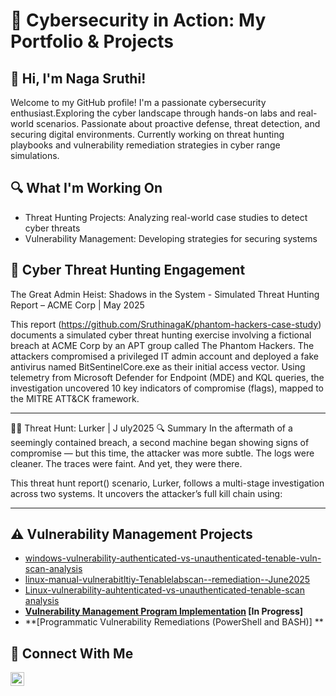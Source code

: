 # 🚀 Cybersecurity in Action: My Portfolio & Projects

## 👋 Hi, I'm Naga Sruthi! 
   
Welcome to my GitHub profile! I'm a passionate cybersecurity enthusiast.Exploring the cyber landscape through hands-on labs and real-world scenarios. Passionate about proactive defense, threat detection, and securing digital environments. Currently working on threat hunting playbooks and vulnerability remediation strategies in cyber range simulations. 

## 🔍 What I'm Working On
- Threat Hunting Projects: Analyzing real-world case studies to detect cyber threats
- Vulnerability Management: Developing strategies for securing systems
## 🎯 Cyber Threat Hunting Engagement 

The Great Admin Heist: Shadows in the System - Simulated Threat Hunting Report – ACME Corp | May 2025

This report (https://github.com/SruthinagaK/phantom-hackers-case-study) documents a simulated cyber threat hunting exercise involving a fictional breach at ACME Corp by an APT group called The Phantom Hackers. The attackers compromised a privileged IT admin account and deployed a fake antivirus named BitSentinelCore.exe as their initial access vector. Using telemetry from Microsoft Defender for Endpoint (MDE) and KQL queries, the investigation uncovered 10 key indicators of compromise (flags), mapped to the MITRE ATT&CK framework.
<hr/>

🕵️‍♂️ Threat Hunt: Lurker |  J uly2025
🔍 Summary
In the aftermath of a seemingly contained breach, a second machine began showing signs of compromise — but this time, the attacker was more subtle. The logs were cleaner. The traces were faint. And yet, they were there.

This threat hunt report()  scenario, Lurker, follows a multi-stage investigation across two systems. It uncovers the attacker’s full kill chain using:
<hr/>

##
## ⚠️ Vulnerability Management Projects

-  [windows-vulnerability-authenticated-vs-unauthenticated-tenable-vuln-scan-analysis](https://github.com/SruthinagaK/authenticated-vs-unauthenticated-tennable-windowsscan)
-  [linux-manual-vulnerabitltiy-Tenablelabscan--remediation--June2025](https://github.com/SruthinagaK/linux-manual-vulnerabitltiy-labscan-June2025)
-  [Linux-vulnerability-auhtenticated-vs-unauthenticated-tenable-scan analysis](https://github.com/SruthinagaK/azure-linux-tenable-scan-auth-vs-unauth-lab/)
- **[Vulnerability Management Program Implementation](https://github.com/SruthinagaK/vulnerability-management-program) [In Progress]**
- **[Programmatic Vulnerability Remediations (PowerShell and BASH)] **


## 🤳 Connect With Me
 
[<img align="left" alt="___________ | LinkedIn" width="22px" src="https://cdn.jsdelivr.net/npm/simple-icons@v3/icons/linkedin.svg" />][linkedin]
 
[linkedin]: https://www.linkedin.com/in/naga-sruthi/

<!--
<img width="35" alt="image" src="https://github.com/user-attachments/assets/2f41c7cd-5ea8-4475-b451-a37161b6c3fb"> 
<img width="35" alt="image" src="https://github.com/user-attachments/assets/77649969-9910-4994-8b96-74a116cfb2a8">
-->

